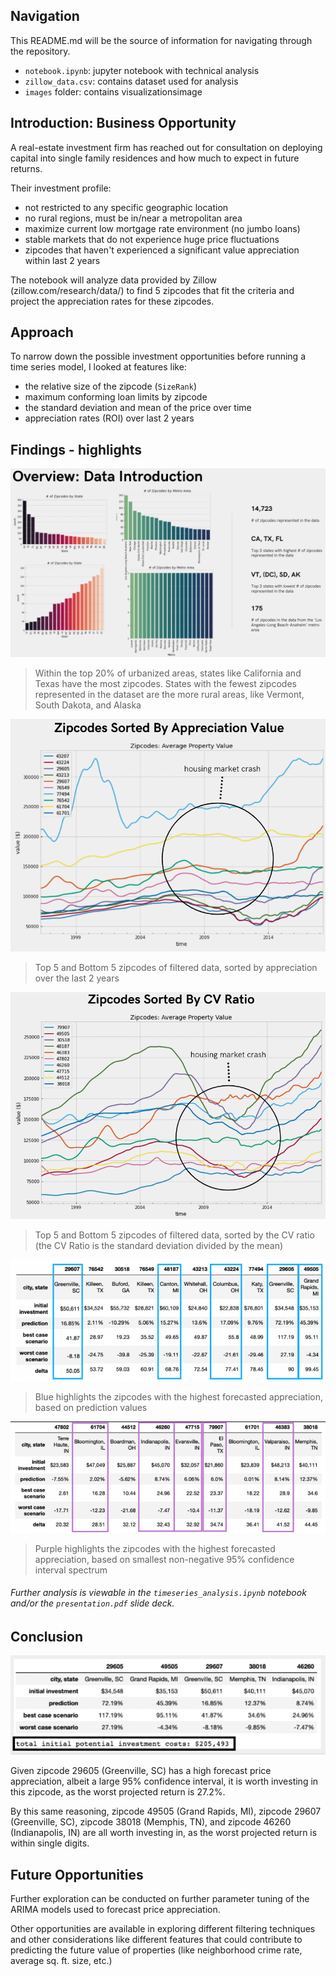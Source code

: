 ## Navigation

This README.md will be the source of information for navigating through the repository.

* `notebook.ipynb`: jupyter notebook with technical analysis
* `zillow_data.csv`: contains dataset used for analysis
* `images` folder: contains visualizationsimage


## Introduction: Business Opportunity

A real-estate investment firm has reached out for consultation on deploying capital into single family residences and how much to expect in future returns.

Their investment profile:

* not restricted to any specific geographic location
* no rural regions, must be in/near a metropolitan area
* maximize current low mortgage rate environment (no jumbo loans)
* stable markets that do not experience huge price fluctuations
* zipcodes that haven't experienced a significant value appreciation within last 2 years

The notebook will analyze data provided by Zillow (zillow.com/research/data/) to find 5 zipcodes that fit the criteria and project the appreciation rates for these zipcodes.


## Approach

To narrow down the possible investment opportunities before running a time series model, I looked at features like:
* the relative size of the zipcode (`SizeRank`)
* maximum conforming loan limits by zipcode
* the standard deviation and mean of the price over time
* appreciation rates (ROI) over last 2 years

## Findings - highlights

![Data Statistics](/images/statistics.png "Data Statistics")

> Within the top 20% of urbanized areas, states like California and Texas have the most zipcodes. States with the fewest zipcodes represented in the dataset are the more rural areas, like Vermont, South Dakota, and Alaska


![SortByAppreciation](/images/zipcodes-appreciation.png "Sorted by Appreciation")

> Top 5 and Bottom 5 zipcodes of filtered data, sorted by appreciation over the last 2 years


![SortByCVRatio](/images/zipcodes-cvratio.png "Sorted by CV Ratio")

> Top 5 and Bottom 5 zipcodes of filtered data, sorted by the CV ratio (the CV Ratio is the standard deviation divided by the mean)


![HighestPredictions](/images/highestpredictions.png "Highest Predictions")

> Blue highlights the zipcodes with the highest forecasted appreciation, based on prediction values


![SmallestCIDelta](/images/smallestCIdelta.png "Smallest Confidence Interval Delta")

> Purple highlights the zipcodes with the highest forecasted appreciation, based on smallest non-negative 95% confidence interval spectrum


###### *Further analysis is viewable in the `timeseries_analysis.ipynb` notebook and/or the `presentation.pdf` slide deck.*


## Conclusion

![Recommendations](/images/recommendations.png "Recommended Investments")


Given zipcode 29605 (Greenville, SC) has a high forecast price appreciation, albeit a large 95% confidence interval, it is worth investing in this zipcode, as the worst projected return is 27.2%.

By this same reasoning, zipcode 49505 (Grand Rapids, MI), zipcode 29607 (Greenville, SC), zipcode 38018 (Memphis, TN), and zipcode 46260 (Indianapolis, IN) are all worth investing in, as the worst projected return is within single digits.


## Future Opportunities

Further exploration can be conducted on further parameter tuning of the ARIMA models used to forecast  price appreciation.

Other opportunities are available in exploring different filtering techniques and other considerations like different features that could contribute to predicting the future value of properties (like neighborhood crime rate, average sq. ft. size, etc.)

